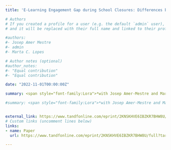 ```yaml
---
title: 'E-Learning Engagement Gap during School Closures: Differences by Academic Performance'

# Authors
# If you created a profile for a user (e.g. the default `admin` user), write the username (folder name) here
# and it will be replaced with their full name and linked to their profile.

#authors:
#- Josep Amer Mestre
#- admin
#- Marta C. Lopes

# Author notes (optional)
#author_notes:
#- "Equal contribution"
#- "Equal contribution"

date: "2022-11-01T00:00:00Z"

summary: <span style="font-family:Lora">*with Josep Amer-Mestre and Marta C. Lopes*</span> - **Applied Economics** (2023) </br><p align="justify"><span style="font-family:Lora">We study the impact of COVID-19 school closures on differences in online learning usage by regional academic performance. Using data from Google Trends in Italy, we find that during the first lockdown, regions with a previously lower academic performance increased their searches for e-learning tools more than higher-performing regions. Analysing school administrative and survey data before the pandemic, we find that both teachers and students in lower performing regions were using no less e-learning tools than higher performing ones. These two findings suggest that the COVID-19 shock widened the e-learning usage gap between academically lower and higher-performing regions. Exploiting the regional variation in school closure mandates during the 2020/2021 academic year, we report that the patterns detected after the first lockdown were no longer present. Regions with different previous academic performance had the same response in terms of online learning usage when faced with stricter school closures.</span>

#summary: <span style="font-family:Lora">*with Josep Amer-Mestre and Marta C. Lopes*</span></br></br><p align="justify"><span style="font-family:Lora">We study the impact of COVID-19 school closures on differences in online learning usage by regional academic performance. Using data from Google Trends in Italy, we find that during the first lockdown, regions with a previously lower academic performance increased their searches for e-learning tools more than higher-performing regions. Analysing school administrative and survey data before the pandemic, we find that both teachers and students in lower performing regions were using no less e-learning tools than higher performing ones. These two findings suggest that the COVID-19 shock widened the e-learning usage gap between academically lower and higher-performing regions. Exploiting the regional variation in school closure mandates during the 2020/2021 academic year, we report that the patterns detected after the first lockdown were no longer present. Regions with different previous academic performance had the same response in terms of online learning usage when faced with stricter school closures. </br></br><ins>Presented (by co-author) at</ins>&colon; IAB Inequality Seminar 2021; 2nd Joint IZA & Jacobs Center Workshop&colon; Consequences of Covid-19 for Child and Youth Development.</span>


external_link: https://www.tandfonline.com/eprint/2KNSKHVE6IBZKR7BHW8U/full?target=10.1080/00036846.2023.2167924
# Custom links (uncomment lines below)
links:
- name: Paper
  url: https://www.tandfonline.com/eprint/2KNSKHVE6IBZKR7BHW8U/full?target=10.1080/00036846.2023.2167924

---
```

<!---<span style="text-decoration: underline; color:brown; font-family:Lora; font-size:16px">Presented by co-authors or me at:</span>--->
